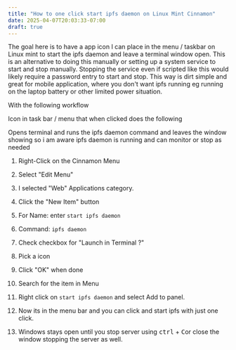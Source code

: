 ```yaml
---
title: "How to one click start ipfs daemon on Linux Mint Cinnamon"
date: 2025-04-07T20:03:33-07:00
draft: true
---
```


The goal here is to have a app icon I can place in the menu / taskbar on Linux mint to start the ipfs daemon and leave a terminal window open. This is an alternative to doing this manually or setting up a system service to start and stop manually. Stopping the service even if scripted like this would likely require a password entry to start and stop. This way is dirt simple and great for mobile application, where you don't want ipfs running eg running on the laptop battery or other limited power situation.

With the following workflow

Icon in task bar / menu that when clicked does the following

Opens terminal and runs the ipfs daemon command and leaves the window showing so i am aware ipfs daemon is running and can monitor or stop as needed

1. Right-Click on the Cinnamon Menu

2. Select "Edit Menu"

3. I selected "Web" Applications category.

4. Click the "New Item" button

5. For Name: enter `start ipfs daemon`

6.  Command: `ipfs daemon`

7. Check checkbox for "Launch in Terminal ?"

8. Pick a icon

9. Click "OK" when done

10. Search for the item in Menu

11. Right click on `start ipfs daemon` and select Add to panel.

12. Now its in the menu bar and you can click and start ipfs with just one click.

13. Windows stays open until you stop server using <kbd>ctrl</kbd> + <kbd>C</kbd>or close the window stopping the server as well.

